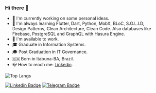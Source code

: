 ### Hi there 👋

- 🔭 I'm currently working on some personal ideas.
- 🌱 I'm always learning Flutter, Dart, Python, MobX, BLoC, S.O.L.I.D, Design Patterns, Clean Architecture, Clean Code. Also databases like Firebase, PostgreSQL and GraphQL with Hasura Engine. 
- 🎯 I'm available to work.
- 🎓 Graduate in Information Systems.
- 🎓 Post Graduation in IT Governance.
- 🇧🇷 Born in Itabuna-BA, Brazil.
- 📪 How to reach me: [Linkedin](https://br.linkedin.com/in/luciano01).

![Top Langs](https://github-readme-stats.vercel.app/api/top-langs/?username=luciano01&layout=compact&theme=github_dark)

[![Linkedin Badge](https://img.shields.io/badge/-LinkedIn-blue?style=flat-square&logo=Linkedin&logoColor=white&link=LINK_LINKEDIN)](https://www.linkedin.com/in/luciano01/) [![Telegram Badge](https://img.shields.io/badge/-Telegram-blue?style=flat-square&logo=Telegram&logoColor=white&link=LINK_TELEGRAM)](https://t.me/luciiano01)
